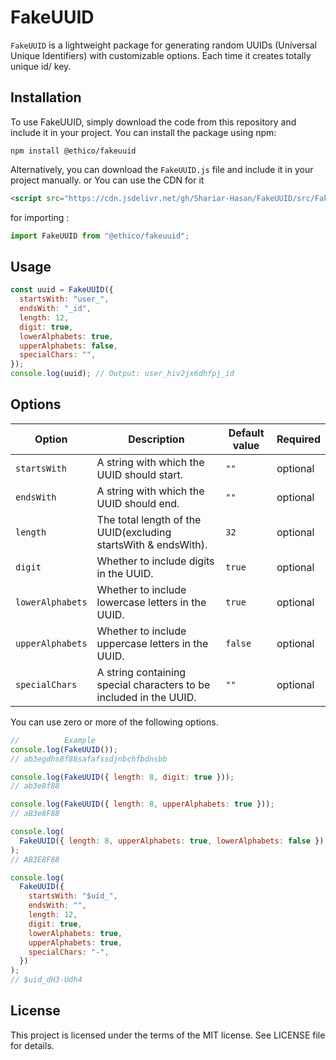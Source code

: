 # FakeUUID

`FakeUUID` is a lightweight package for generating random UUIDs (Universal Unique Identifiers) with customizable options. Each time it creates totally unique id/ key.

## Installation

To use FakeUUID, simply download the code from this repository and include it in your project.
You can install the package using npm:

```
npm install @ethico/fakeuuid
```

Alternatively, you can download the `FakeUUID.js` file and include it in your project manually.
or You can use the CDN for it

```html
<script src="https://cdn.jsdelivr.net/gh/Shariar-Hasan/FakeUUID/src/FakeUUID.min.js"></script>
```

for importing :

```javascript
import FakeUUID from "@ethico/fakeuuid";
```

## Usage

```javascript
const uuid = FakeUUID({
  startsWith: "user_",
  endsWith: "_id",
  length: 12,
  digit: true,
  lowerAlphabets: true,
  upperAlphabets: false,
  specialChars: "",
});
console.log(uuid); // Output: user_hiv2jx6dhfpj_id
```

## Options

| Option           | Description                                                        | Default value | Required |
| ---------------- | ------------------------------------------------------------------ | ------------- | ------------- |
| `startsWith`     | A string with which the UUID should start.                         | `""`          | optional |
| `endsWith`       | A string with which the UUID should end.                           | `""`          | optional |
| `length`         | The total length of the UUID(excluding startsWith & endsWith).                                      | `32`          | optional |
| `digit`          | Whether to include digits in the UUID.                             | `true`        | optional |
| `lowerAlphabets` | Whether to include lowercase letters in the UUID.                  | `true`        | optional |
| `upperAlphabets` | Whether to include uppercase letters in the UUID.                  | `false`       | optional |
| `specialChars`   | A string containing special characters to be included in the UUID. | `""`          | optional |

You can use zero or more of the following options.

```javascript
//          Example 
console.log(FakeUUID());
// ab3egdhs8f88safafssdjnbchfbdnsbb

console.log(FakeUUID({ length: 8, digit: true }));
// ab3e8f88

console.log(FakeUUID({ length: 8, upperAlphabets: true }));
// aB3e8F88

console.log(
  FakeUUID({ length: 8, upperAlphabets: true, lowerAlphabets: false })
);
// AB3E8F88

console.log(
  FakeUUID({
    startsWith: "$uid_",
    endsWith: "",
    length: 12,
    digit: true,
    lowerAlphabets: true,
    upperAlphabets: true,
    specialChars: "-",
  })
);
// $uid_dH3-Udh4
```

## License

This project is licensed under the terms of the MIT license. See LICENSE file for details.
